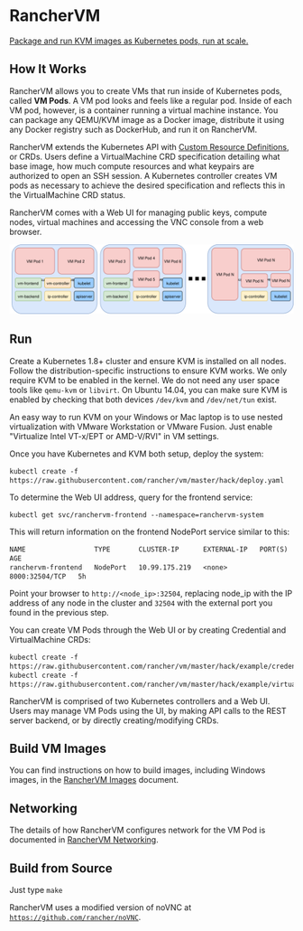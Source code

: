 # RancherVM

[Package and run KVM images as Kubernetes pods, run at scale.](https://rancher.com/blog/2018/2018-04-27-ranchervm-now-available-on-kubernetes/)

## How It Works

RancherVM allows you to create VMs that run inside of Kubernetes pods, called
**VM Pods**. A VM pod looks and feels like a regular pod. Inside of each VM
pod, however, is a container running a virtual machine instance. You can
package any QEMU/KVM image as a Docker image, distribute it using any Docker
registry such as DockerHub, and run it on RancherVM.

RancherVM extends the Kubernetes API with [Custom Resource Definitions](https://kubernetes.io/docs/concepts/api-extension/custom-resources/), or CRDs.
Users define a VirtualMachine CRD specification detailing what base image, how
much compute resources and what keypairs are authorized to open an SSH session. 
A Kubernetes controller creates VM pods as necessary to achieve the desired
specification and reflects this in the VirtualMachine CRD status.

RancherVM comes with a Web UI for managing public keys, compute nodes, virtual
machines and accessing the VNC console from a web browser.

![How it works](docs/highlevel.svg "How it works")

## Run

Create a Kubernetes 1.8+ cluster and ensure KVM is installed on all nodes.
Follow the distribution-specific instructions to ensure KVM works. We only
require KVM to be enabled in the kernel. We do not need any user space tools
like `qemu-kvm` or `libvirt`. On Ubuntu 14.04, you can make sure KVM is enabled
by checking that both devices `/dev/kvm` and `/dev/net/tun` exist.

An easy way to run KVM on your Windows or Mac laptop is to use nested
virtualization with VMware Workstation or VMware Fusion. Just enable
"Virtualize Intel VT-x/EPT or AMD-V/RVI" in VM settings.

Once you have Kubernetes and KVM both setup, deploy the system:

```
kubectl create -f https://raw.githubusercontent.com/rancher/vm/master/hack/deploy.yaml
```

To determine the Web UI address, query for the frontend service:

```
kubectl get svc/ranchervm-frontend --namespace=ranchervm-system
```

This will return information on the frontend NodePort service similar to this:

```
NAME                 TYPE       CLUSTER-IP      EXTERNAL-IP   PORT(S)          AGE
ranchervm-frontend   NodePort   10.99.175.219   <none>        8000:32504/TCP   5h
```

Point your browser to `http://<node_ip>:32504`, replacing node_ip with the IP
address of any node in the cluster and `32504` with the external port you found
in the previous step.

You can create VM Pods through the Web UI or by creating Credential and
VirtualMachine CRDs:

```
kubectl create -f https://raw.githubusercontent.com/rancher/vm/master/hack/example/credentials.yaml
kubectl create -f https://raw.githubusercontent.com/rancher/vm/master/hack/example/virtualmachine.yaml
```

RancherVM is comprised of two Kubernetes controllers and a Web UI. Users may
manage VM Pods using the UI, by making API calls to the REST server backend, or
by directly creating/modifying CRDs.

## Build VM Images

You can find instructions on how to build images, including Windows images,
in the [RancherVM Images](docs/images.md) document.

## Networking

The details of how RancherVM configures network for the VM Pod is documented
in [RancherVM Networking](docs/networking.md).

## Build from Source

Just type `make`

RancherVM uses a modified version of noVNC at [`https://github.com/rancher/noVNC`](https://github.com/rancher/noVNC).
